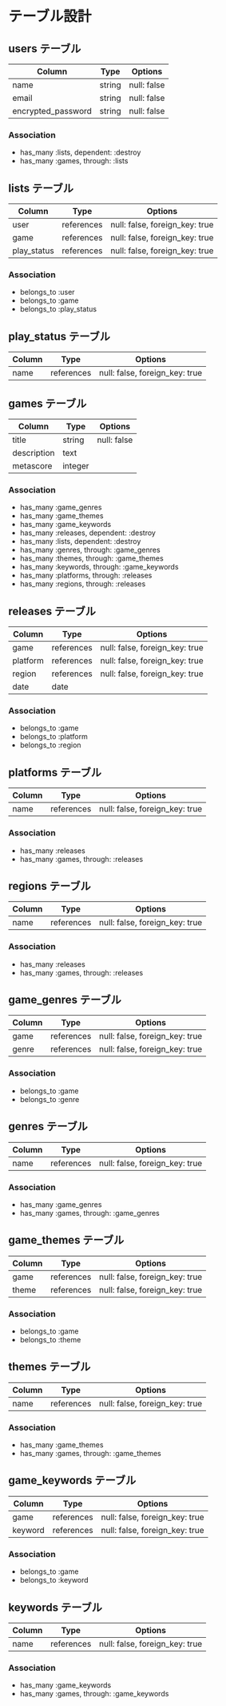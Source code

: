 # テーブル設計

## users テーブル

| Column             | Type   | Options     |
| ------------------ | ------ | ----------- |
| name               | string | null: false |
| email              | string | null: false |
| encrypted_password | string | null: false |

### Association

- has_many :lists, dependent: :destroy
- has_many :games, through: :lists

## lists テーブル

| Column      | Type       | Options                        |
| ----------- | ---------- | ------------------------------ |
| user        | references | null: false, foreign_key: true |
| game        | references | null: false, foreign_key: true |
| play_status | references | null: false, foreign_key: true |

### Association

- belongs_to :user
- belongs_to :game
- belongs_to :play_status

## play_status テーブル

| Column | Type       | Options                        |
| ------ | ---------- | ------------------------------ |
| name   | references | null: false, foreign_key: true |

## games テーブル

| Column      | Type    | Options     |
| ----------- | ------- | ----------- |
| title       | string  | null: false |
| description | text    |             |
| metascore   | integer |             |

### Association

- has_many :game_genres
- has_many :game_themes
- has_many :game_keywords
- has_many :releases, dependent: :destroy
- has_many :lists, dependent: :destroy
- has_many :genres, through: :game_genres
- has_many :themes, through: :game_themes
- has_many :keywords, through: :game_keywords
- has_many :platforms, through: :releases
- has_many :regions, through: :releases

## releases テーブル

| Column   | Type       | Options                        |
| -------- | ---------- | ------------------------------ |
| game     | references | null: false, foreign_key: true |
| platform | references | null: false, foreign_key: true |
| region   | references | null: false, foreign_key: true |
| date     | date       |                                |

### Association

- belongs_to :game
- belongs_to :platform
- belongs_to :region

## platforms テーブル

| Column | Type       | Options                        |
| ------ | ---------- | ------------------------------ |
| name   | references | null: false, foreign_key: true |

### Association

- has_many :releases
- has_many :games, through: :releases

## regions テーブル

| Column | Type       | Options                        |
| ------ | ---------- | ------------------------------ |
| name   | references | null: false, foreign_key: true |

### Association

- has_many :releases
- has_many :games, through: :releases

## game_genres テーブル

| Column | Type       | Options                        |
| ------ | ---------- | ------------------------------ |
| game   | references | null: false, foreign_key: true |
| genre  | references | null: false, foreign_key: true |

### Association

- belongs_to :game
- belongs_to :genre

## genres テーブル

| Column | Type       | Options                        |
| ------ | ---------- | ------------------------------ |
| name   | references | null: false, foreign_key: true |

### Association

- has_many :game_genres
- has_many :games, through: :game_genres

## game_themes テーブル

| Column | Type       | Options                        |
| ------ | ---------- | ------------------------------ |
| game   | references | null: false, foreign_key: true |
| theme  | references | null: false, foreign_key: true |

### Association

- belongs_to :game
- belongs_to :theme

## themes テーブル

| Column | Type       | Options                        |
| ------ | ---------- | ------------------------------ |
| name   | references | null: false, foreign_key: true |

### Association

- has_many :game_themes
- has_many :games, through: :game_themes

## game_keywords テーブル

| Column  | Type       | Options                        |
| ------- | ---------- | ------------------------------ |
| game    | references | null: false, foreign_key: true |
| keyword | references | null: false, foreign_key: true |

### Association

- belongs_to :game
- belongs_to :keyword

## keywords テーブル

| Column | Type       | Options                        |
| ------ | ---------- | ------------------------------ |
| name   | references | null: false, foreign_key: true |

### Association

- has_many :game_keywords
- has_many :games, through: :game_keywords
